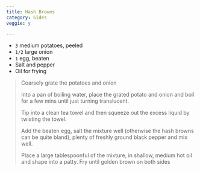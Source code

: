```yaml
---
title: Hash Browns 
category: Sides
veggie: y

--- 
```

* `3` medium potatoes, peeled
* `1/2` large onion
* `1` egg, beaten
* Salt and pepper
* Oil for frying

> Coarsely grate the potatoes and onion 
>
> Into a pan of boiling water, place the grated potato and onion and boil for a few mins until just turning translucent.
>
> Tip into a clean tea towel and then squeeze out the excess liquid by twisting the towel. 
>
> Add the beaten egg, salt the mixture well (otherwise the hash browns can be quite bland), plenty of freshly ground black pepper and mix well.
>
> Place a large tablespoonful of the mixture, in shallow, medium hot oil and shape into a patty. Fry until golden brown on both sides